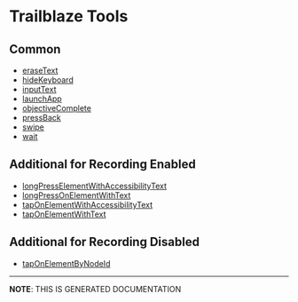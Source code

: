 # Trailblaze Tools

## Common
- [eraseText](functions/custom/eraseText.md)
- [hideKeyboard](functions/custom/hideKeyboard.md)
- [inputText](functions/custom/inputText.md)
- [launchApp](functions/custom/launchApp.md)
- [objectiveComplete](functions/custom/objectiveComplete.md)
- [pressBack](functions/custom/pressBack.md)
- [swipe](functions/custom/swipe.md)
- [wait](functions/custom/wait.md)

## Additional for Recording Enabled
- [longPressElementWithAccessibilityText](functions/custom/longPressElementWithAccessibilityText.md)
- [longPressOnElementWithText](functions/custom/longPressOnElementWithText.md)
- [tapOnElementWithAccessibilityText](functions/custom/tapOnElementWithAccessibilityText.md)
- [tapOnElementWithText](functions/custom/tapOnElementWithText.md)

## Additional for Recording Disabled
- [tapOnElementByNodeId](functions/custom/tapOnElementByNodeId.md)

<hr/>

**NOTE**: THIS IS GENERATED DOCUMENTATION
